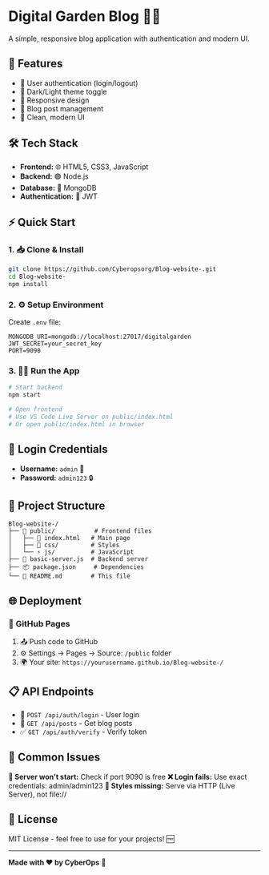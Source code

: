 # Digital Garden Blog 🌱✨

A simple, responsive blog application with authentication and modern UI.

## 🚀 Features

- 🔐 User authentication (login/logout)
- 🌙 Dark/Light theme toggle
- 📱 Responsive design
- 📝 Blog post management
- 🎨 Clean, modern UI

## 🛠️ Tech Stack

- **Frontend:** 🌐 HTML5, CSS3, JavaScript
- **Backend:** 🟢 Node.js
- **Database:** 🍃 MongoDB
- **Authentication:** 🔑 JWT

## ⚡ Quick Start

### 1. 📥 Clone & Install
```bash
git clone https://github.com/Cyberopsorg/Blog-website-.git
cd Blog-website-
npm install
```

### 2. ⚙️ Setup Environment
Create `.env` file:
```env
MONGODB_URI=mongodb://localhost:27017/digitalgarden
JWT_SECRET=your_secret_key
PORT=9090
```

### 3. 🏃‍♂️ Run the App
```bash
# Start backend
npm start

# Open frontend
# Use VS Code Live Server on public/index.html
# Or open public/index.html in browser
```

## 🔑 Login Credentials

- **Username:** `admin` 👤
- **Password:** `admin123` 🔒

## 📂 Project Structure

```
Blog-website-/
├── 📁 public/           # Frontend files
│   ├── 📄 index.html   # Main page
│   ├── 🎨 css/         # Styles
│   └── ⚡ js/          # JavaScript
├── 🔧 basic-server.js  # Backend server
├── 📦 package.json     # Dependencies
└── 📖 README.md        # This file
```

## 🌐 Deployment

### 🚀 GitHub Pages
1. 📤 Push code to GitHub
2. ⚙️ Settings → Pages → Source: `/public` folder
3. 🌍 Your site: `https://yourusername.github.io/Blog-website-/`

## 📋 API Endpoints

- 🔐 `POST /api/auth/login` - User login
- 📝 `GET /api/posts` - Get blog posts
- ✅ `GET /api/auth/verify` - Verify token

## 🐛 Common Issues

**🚫 Server won't start:** Check if port 9090 is free
**❌ Login fails:** Use exact credentials: admin/admin123
**🎨 Styles missing:** Serve via HTTP (Live Server), not file://

## 📝 License

MIT License - feel free to use for your projects! 🆓

---

**Made with ❤️ by CyberOps** 🚀